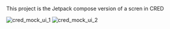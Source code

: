 This project is the Jetpack compose version of a scren in CRED


![cred_mock_ui_1](https://github.com/user-attachments/assets/dc71c8b3-4846-47f2-b8db-f4baff8547ff) ![cred_mock_ui_2](https://github.com/user-attachments/assets/9179273a-d2a8-4ae8-b00c-fda1bb11e666)
